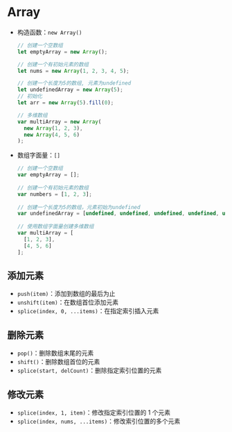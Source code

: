 # Array

- 构造函数：`new Array()`

  ```javascript
  // 创建一个空数组
  let emptyArray = new Array();
  
  // 创建一个有初始元素的数组
  let nums = new Array(1, 2, 3, 4, 5);
  
  // 创建一个长度为5的数组, 元素为undefined
  let undefinedArray = new Array(5);
  // 初始化
  let arr = new Array(5).fill(0);
  
  // 多维数组
  var multiArray = new Array(
    new Array(1, 2, 3),
    new Array(4, 5, 6)
  );
  ```

- 数组字面量：`[]`

  ```javascript
  // 创建一个空数组
  var emptyArray = [];
   
  // 创建一个有初始元素的数组
  var numbers = [1, 2, 3];
   
  // 创建一个长度为5的数组，元素初始为undefined
  var undefinedArray = [undefined, undefined, undefined, undefined, undefined];
   
  // 使用数组字面量创建多维数组
  var multiArray = [
    [1, 2, 3],
    [4, 5, 6]
  ];
  ```

## 添加元素

- `push(item)`：添加到数组的最后为止
- `unshift(item)`：在数组首位添加元素
- `splice(index, 0, ...items)`：在指定索引插入元素

## 删除元素

- `pop()`：删除数组末尾的元素
- `shift()`：删除数组首位的元素
- `splice(start, delCount)`：删除指定索引位置的元素

## 修改元素

- `splice(index, 1, item)`：修改指定索引位置的 1 个元素
- `splice(index, nums, ...items)`：修改索引位置的多个元素
